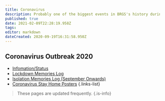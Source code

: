 ```yaml
---
title: Coronavirus
description: Probably one of the biggest events in BRGS's history during peacetime.
published: true
date: 2021-02-09T22:28:19.958Z
tags: 
editor: markdown
dateCreated: 2020-09-19T16:31:58.950Z
---
```


## Coronavirus Outbreak 2020

- [Infomation/Status](/coronavirus/status)
- [Lockdown Memories Log](/coronavirus/lockdown-log)
- [Isolation Memories Log (September Onwards)](/coronavirus/isolation-log)
- [Coronavirus Stay Home Posters](/coronavirus/StayHomePosters)
{.links-list}
> These pages are updated frequently.
{.is-info}

